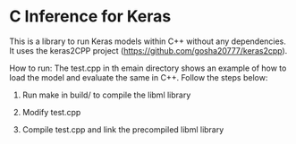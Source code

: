 # C Inference for Keras

This is a library to run Keras models within C++ without any dependencies. It uses the 
keras2CPP project (https://github.com/gosha20777/keras2cpp).

How to run: The test.cpp in th emain directory shows an example of how to load the model and evaluate the same in C++. Follow the steps below:

1) Run make in build/ to compile the libml library

2) Modify test.cpp

3) Compile test.cpp and link the precompiled libml library

